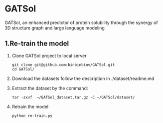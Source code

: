 # GATSol

GATSol, an enhanced predictor of protein solubility through the synergy of 3D structure graph and large language modeling

## 1.Re-train the model

1. Clone GATSol project to local server

   ```shell
   git clone git@github.com:binbinbinv/GATSol.git
   cd GATSol/
   ```

2. Download the datasets follow the description in ./dataset/readme.md

3. Extract the dataset by the command:

   ```shell
   tar -zxvf  ~/GATSol_dataset.tar.gz -C ~/GATSol/dataset/
   ```

4. Retrain the model

   ```shell
   python re-train.py
   ```

